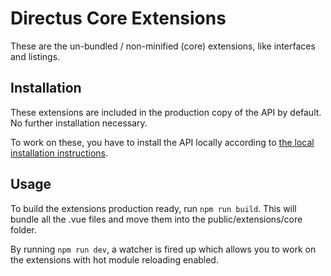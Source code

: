 # Directus Core Extensions

These are the un-bundled / non-minified (core) extensions, like interfaces and listings.

## Installation

These extensions are included in the production copy of the API by default. No further installation necessary. 

To work on these, you have to install the API locally according to [the local installation instructions](https://github.com/directus/api/wiki/Installing-the-API-locally).

## Usage

To build the extensions production ready, run `npm run build`. This will bundle all the .vue files and move them into the public/extensions/core folder.

By running `npm run dev`, a watcher is fired up which allows you to work on the extensions with hot module reloading enabled.
